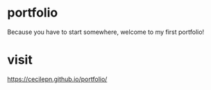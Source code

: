 # portfolio

Because you have to start somewhere, welcome to my first portfolio! 

# visit 

https://cecilepn.github.io/portfolio/